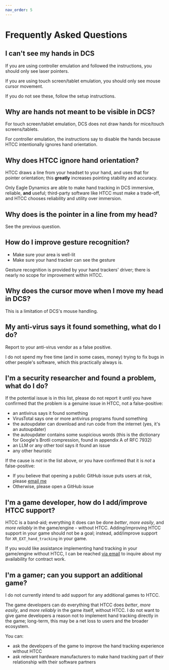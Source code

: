```yaml
---
nav_order: 5
---
```


# Frequently Asked Questions

## I can't see my hands in DCS

If you are using controller emulation and followed the instructions, you should only see laser pointers.

If you are using touch screen/tablet emulation, you should only see mouse cursor movement.

If you do not see these, follow the setup instructions.

## Why are hands not meant to be visible in DCS?

For touch screen/tablet emulation, DCS does not draw hands for mice/touch screens/tablets.

For controller emulation, the instructions say to disable the hands because HTCC intentionally ignores hand orientation.

## Why does HTCC ignore hand orientation?

HTCC draws a line from your headset to your hand, and uses that for pointer orientation; this **greatly** increases pointing stability and accuracy.

Only Eagle Dynamics are able to make hand tracking in DCS immersive, reliable, **and** useful; third-party software like HTCC must make a trade-off, and HTCC chooses reliability and utility over immersion.

## Why does is the pointer in a line from my head?

See the previous question.

## How do I improve gesture recognition?

- Make sure your area is well-lit
- Make sure your hand tracker can see the gesture

Gesture recognition is provided by your hand trackers' driver; there is nearly no scope for improvement within HTCC.

## Why does the cursor move when I move my head in DCS?

This is a limitation of DCS's mouse handling.

## My anti-virus says it found something, what do I do?

Report to your anti-virus vendor as a false positive.

I do not spend my free time (and in some cases, money) trying to fix bugs in other people's software, which this practically always is.

## I'm a security researcher and found a problem, what do I do?

If the potential issue is in this list, please do not report it until you have confirmed that the problem is a genuine issue in HTCC, not a false-positive:

- an antivirus says it found something
- VirusTotal says one or more antivirus programs found something
- the autoupdater can download and run code from the internet (yes, it's an autoupdater)
- the autoupdater contains some suspicious words (this is the dictionary for Google's Brotli compression, found in appendix A of RFC 7932)
- an LLM or any other tool says it found an issue
- any other heuristic

If the cause is *not* in the list above, or you have confirmed that it is *not* a false-positive:
- If you believe that opening a public GitHub issue puts users at risk, please [email me](mailto:security@fred.fredemmott.com)
- Otherwise, please open a GitHub issue

## I'm a game developer, how do I add/improve HTCC support?

HTCC is a band-aid; everything it does can be done *better*, *more easily*, and *more reliably* in the game/engine - without HTCC. Adding/improving HTCC support in your game should not be a goal; instead, add/improve support for `XR_EXT_hand_tracking` in your game.

If you would like assistance implementing hand tracking in your game/engine without HTCC, I can be reached [via email](mailto:htcc-commerical@fred.fredemmott.com) to inquire about my
availability for contract work. 

## I'm a gamer; can you support an additional game?

I do not currently intend to add support for any additional games to HTCC.

The game developers can do everything that HTCC does *better*, *more easily*, and *more reliably* in the game itself, without HTCC.  I do not want to give game developers a reason not to implement hand tracking directly in the game; long-term, this may be a net loss to users and the broader ecosystem.

You can:

- ask the developers of the game to improve the hand tracking experience without HTCC
- ask relevant hardware manufacturers to make hand tracking part of their relationship with their software partners